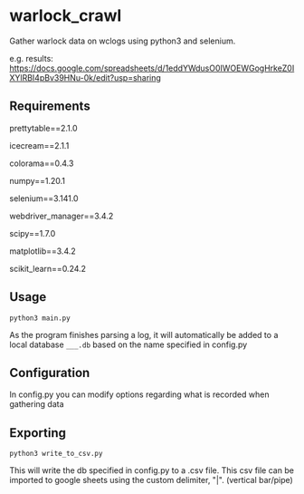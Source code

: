 # warlock_crawl
Gather warlock data on wclogs using python3 and selenium.

e.g. results: https://docs.google.com/spreadsheets/d/1eddYWdusO0IWOEWGogHrkeZ0IXYlRBI4pBv39HNu-0k/edit?usp=sharing

## Requirements

prettytable==2.1.0

icecream==2.1.1

colorama==0.4.3

numpy==1.20.1

selenium==3.141.0

webdriver_manager==3.4.2

scipy==1.7.0

matplotlib==3.4.2

scikit_learn==0.24.2

## Usage
`python3 main.py`

As the program finishes parsing a log, it will automatically be added to a local database `___.db` based on the name specified in config.py

## Configuration
In config.py you can modify options regarding what is recorded when gathering data

## Exporting
`python3 write_to_csv.py`

This will write the db specified in config.py to a .csv file.  This csv file can be imported to google sheets using the custom delimiter, "|". (vertical bar/pipe)
